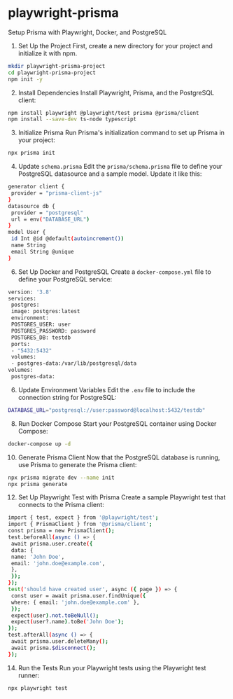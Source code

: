 # playwright-prisma

Setup Prisma with Playwright, Docker, and PostgreSQL

1. Set Up the Project
  First, create a new directory for your project and initialize it with npm.
```bash
mkdir playwright-prisma-project
cd playwright-prisma-project
npm init -y
```

2. Install Dependencies
  Install Playwright, Prisma, and the PostgreSQL client:
```bash
npm install playwright @playwright/test prisma @prisma/client
npm install --save-dev ts-node typescript
```

3. Initialize Prisma
Run Prisma's initialization command to set up Prisma in your project:
```bash
npx prisma init
```

4. Update `schema.prisma`
Edit the `prisma/schema.prisma` file to define your PostgreSQL datasource and a sample model. Update it like this:
```bash
generator client {
 provider = "prisma-client-js"
}
datasource db {
 provider = "postgresql"
 url = env("DATABASE_URL")
}
model User {
 id Int @id @default(autoincrement())
 name String
 email String @unique
}
```

6. Set Up Docker and PostgreSQL
Create a `docker-compose.yml` file to define your PostgreSQL service:
```bash
version: '3.8'
services:
 postgres:
 image: postgres:latest
 environment:
 POSTGRES_USER: user
 POSTGRES_PASSWORD: password
 POSTGRES_DB: testdb
 ports:
 - "5432:5432"
 volumes:
 - postgres-data:/var/lib/postgresql/data
volumes:
 postgres-data:
```

6. Update Environment Variables
Edit the `.env` file to include the connection string for PostgreSQL:
```bash
DATABASE_URL="postgresql://user:password@localhost:5432/testdb"
```

8. Run Docker Compose
Start your PostgreSQL container using Docker Compose:
```bash
docker-compose up -d
```

10. Generate Prisma Client
Now that the PostgreSQL database is running, use Prisma to generate the Prisma client:
```bash
npx prisma migrate dev --name init
npx prisma generate
```

12. Set Up Playwright Test with Prisma
Create a sample Playwright test that connects to the Prisma client:
```bash
import { test, expect } from '@playwright/test';
import { PrismaClient } from '@prisma/client';
const prisma = new PrismaClient();
test.beforeAll(async () => {
 await prisma.user.create({
 data: {
 name: 'John Doe',
 email: 'john.doe@example.com',
 },
 });
});
test('should have created user', async ({ page }) => {
 const user = await prisma.user.findUnique({
 where: { email: 'john.doe@example.com' },
 });
 expect(user).not.toBeNull();
 expect(user?.name).toBe('John Doe');
});
test.afterAll(async () => {
 await prisma.user.deleteMany();
 await prisma.$disconnect();
});
```

14. Run the Tests
Run your Playwright tests using the Playwright test runner:
```bash
npx playwright test
```

